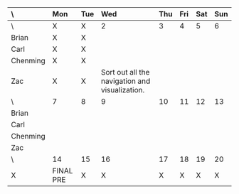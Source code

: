 | \        | Mon       | Tue | Wed                                            | Thu | Fri | Sat | Sun |
| :------- | :-------- | :-- | :--------------------------------------------- | :-- | :-- | :-- | :-- |
| \        | X         | X   | 2                                              | 3   | 4   | 5   | 6   |
| Brian    | X         | X   |                                                |     |     |     |     |
| Carl     | X         | X   |                                                |     |     |     |     |
| Chenming | X         | X   |                                                |     |     |     |     |
| Zac      | X         | X   | Sort out all the navigation and visualization. |     |     |     |     |
| \        | 7         | 8   | 9                                              | 10  | 11  | 12  | 13  |
| Brian    |           |     |                                                |     |     |     |     |
| Carl     |           |     |                                                |     |     |     |     |
| Chenming |           |     |                                                |     |     |     |     |
| Zac      |           |     |                                                |     |     |     |     |
| \        | 14        | 15  | 16                                             | 17  | 18  | 19  | 20  |
| X        | FINAL PRE | X   | X                                              | X   | X   | X   | X   |
